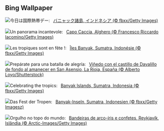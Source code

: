 ## Bing Wallpaper
![](https://www.bing.com/th?id=OHR.BanyakIslands_JA-JP5494773758_UHD.jpg&w=1000)今日は国際熱帯デー:&nbsp;&ensp;[バニャック諸島, インドネシア (© fbxx/Getty Images)](https://www.bing.com/th?id=OHR.BanyakIslands_JA-JP5494773758_UHD.jpg)
<br><br/>
![](https://www.bing.com/th?id=OHR.AlgheroCapoCaccia_IT-IT6529245223_UHD.jpg&w=1000)Un panorama incantevole:&nbsp;&ensp;[Capo Caccia, Alghero (© Francesco Riccardo Iacomino/Getty Images)](https://www.bing.com/th?id=OHR.AlgheroCapoCaccia_IT-IT6529245223_UHD.jpg)
<br><br/>
![](https://www.bing.com/th?id=OHR.BanyakIslands_FR-FR0543870795_UHD.jpg&w=1000)Les tropiques sont en fête !:&nbsp;&ensp;[Îles Banyak, Sumatra, Indonésie (© fbxx/Getty Images)](https://www.bing.com/th?id=OHR.BanyakIslands_FR-FR0543870795_UHD.jpg)
<br><br/>
![](https://www.bing.com/th?id=OHR.WineBattle_ES-ES1646117928_UHD.jpg&w=1000)Prepárate para una batalla de alegría:&nbsp;&ensp;[Viñedo con el castillo de Davalillo de fondo al amanecer en San Asensio, La Rioja, España (© Alberto Loyo/Shutterstock)](https://www.bing.com/th?id=OHR.WineBattle_ES-ES1646117928_UHD.jpg)
<br><br/>
![](https://www.bing.com/th?id=OHR.BanyakIslands_EN-GB9801951786_UHD.jpg&w=1000)Celebrating the tropics:&nbsp;&ensp;[Banyak Islands, Sumatra, Indonesia (© fbxx/Getty Images)](https://www.bing.com/th?id=OHR.BanyakIslands_EN-GB9801951786_UHD.jpg)
<br><br/>
![](https://www.bing.com/th?id=OHR.BanyakIslands_DE-DE6241631222_UHD.jpg&w=1000)Das Fest der Tropen:&nbsp;&ensp;[Banyak-Inseln, Sumatra, Indonesien (© fbxx/Getty Imagesz)](https://www.bing.com/th?id=OHR.BanyakIslands_DE-DE6241631222_UHD.jpg)
<br><br/>
![](https://www.bing.com/th?id=OHR.PrideIceland_PT-BR9247748028_UHD.jpg&w=1000)Orgulho no topo do mundo:&nbsp;&ensp;[Bandeiras de arco-íris e confetes, Reykjavík, Islândia (© Arctic-Images/Getty Images)](https://www.bing.com/th?id=OHR.PrideIceland_PT-BR9247748028_UHD.jpg)
<br><br/>
